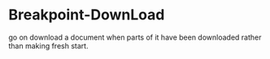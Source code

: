 # Breakpoint-DownLoad
go on download a document when parts of it have been downloaded rather than making fresh start.
